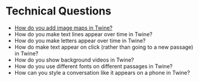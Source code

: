 # Technical Questions

- [How do you add image maps in Twine?](./exercises/week9.md#image-maps)
- How do you make text lines appear over time in Twine?
- How do you make letters appear over time in Twine?
- How do make text appear on click (rather than going to a new passage) in Twine?
- How do you show background videos in Twine?
- How do you use different fonts on different passages in Twine?
- How can you style a conversation like it appears on a phone in Twine?
